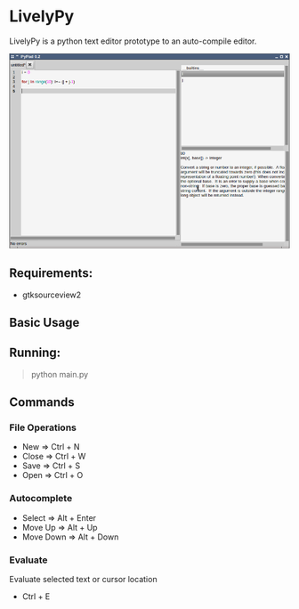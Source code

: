 LivelyPy
====================
LivelyPy is a python text editor prototype to an auto-compile editor.

![Alt text](sample.png)

## Requirements:
+ gtksourceview2

Basic Usage
---------------------
## Running:
> python main.py

## Commands

### File Operations
+ New => Ctrl + N
+ Close => Ctrl + W
+ Save => Ctrl + S
+ Open => Ctrl + O

### Autocomplete
+ Select => Alt + Enter
+ Move Up => Alt + Up
+ Move Down => Alt + Down

### Evaluate
Evaluate selected text or cursor location
+ Ctrl + E